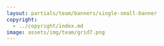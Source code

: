 ```yaml
---
layout: partials/team/banners/single-small-banner
copyright:
  - ../copyright/index.md
image: assets/img/team/grid7.png
---
```

